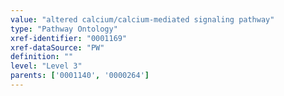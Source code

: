 ```yaml
---
value: "altered calcium/calcium-mediated signaling pathway"
type: "Pathway Ontology"
xref-identifier: "0001169"
xref-dataSource: "PW"
definition: ""
level: "Level 3"
parents: ['0001140', '0000264']
---
```


